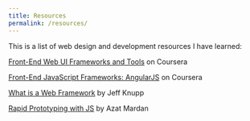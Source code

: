 ```yaml
---
title: Resources
permalink: /resources/
---
```


This is a list of web design and development resources I have learned:

[Front-End Web UI Frameworks and Tools](https://www.coursera.org/learn/web-frameworks/) on Coursera

[Front-End JavaScript Frameworks: AngularJS](https://www.coursera.org/learn/angular-js/) on Coursera

[What is a Web Framework](https://www.jeffknupp.com/blog/2014/03/03/what-is-a-web-framework/) by Jeff Knupp

[Rapid Prototyping with JS](http://rapidprototypingwithjs.com/#section-about) by Azat Mardan